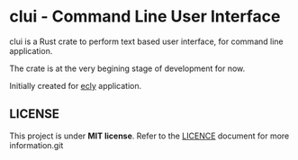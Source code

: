 # clui - Command Line User Interface

clui is a Rust crate to perform text based user interface, for command line application.

The crate is at the very begining stage of development for now.

Initially created for [ecly](https://github.com/glcraft/ecly) application.

## LICENSE

This project is under **MIT license**. Refer to the [LICENCE](./LICENSE) document for more information.git 